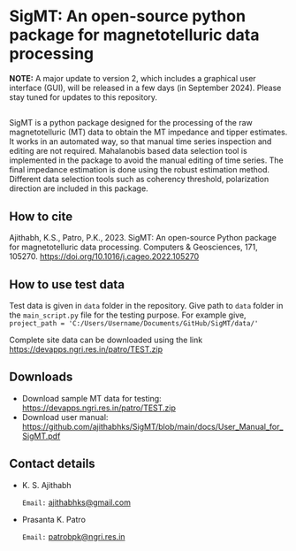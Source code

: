 # SigMT: An open-source python package for magnetotelluric data processing

**NOTE:** A major update to version 2, which includes a graphical user interface (GUI), will be released in a few days (in September 2024). Please stay tuned for updates to this repository.
##
SigMT is a python package designed for the processing of the raw magnetotelluric (MT) data to obtain the MT impedance and tipper estimates. It works in an automated way, so that manual time series inspection and editing are not required. Mahalanobis based data selection tool is implemented in the package to avoid the manual editing of time series. The final impedance estimation is done using the robust estimation method. Different data selection tools such as coherency threshold, polarization direction are included in this package.

## How to cite
Ajithabh, K.S., Patro, P.K., 2023. SigMT: An open-source Python package for magnetotelluric data processing. Computers & Geosciences, 171, 105270. https://doi.org/10.1016/j.cageo.2022.105270

## How to use test data

Test data is given in `data` folder in the repository. Give path to `data` folder in the `main_script.py` file for the testing purpose. 
For example give, `project_path = 'C:/Users/Username/Documents/GitHub/SigMT/data/'`

Complete site data can be downloaded using the link https://devapps.ngri.res.in/patro/TEST.zip 

## Downloads
* Download sample MT data for testing: https://devapps.ngri.res.in/patro/TEST.zip
* Download user manual: https://github.com/ajithabhks/SigMT/blob/main/docs/User_Manual_for_SigMT.pdf

## Contact details
* K. S. Ajithabh

  `Email:` ajithabhks@gmail.com

* Prasanta K. Patro

  `Email:` patrobpk@ngri.res.in


